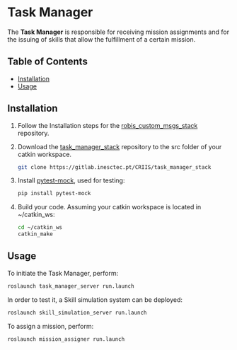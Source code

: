 # Task Manager

The **Task Manager** is responsible for receiving mission assignments and for the issuing of skills that allow the fulfillment of a certain mission.

## Table of Contents

* [Installation](#installation)
* [Usage](#usage)

## <a name="installation"></a>Installation

1. Follow the Installation steps for the [robis_custom_msgs_stack](https://gitlab.inesctec.pt/heber.m.sobreira/robis_custom_msgs_stack) repository.

2. Download the [task_manager_stack]() repository to the src folder of your catkin workspace.

    ```bash
    git clone https://gitlab.inesctec.pt/CRIIS/task_manager_stack
    ```

3. Install [pytest-mock](https://github.com/pytest-dev/pytest-mock), used for testing:

    ```bash
    pip install pytest-mock
    ```

4. Build your code. Assuming your catkin workspace is located in ~/catkin_ws:

    ```bash
    cd ~/catkin_ws
    catkin_make
    ```

## <a name="usage"></a> Usage

To initiate the Task Manager, perform:

```bash
roslaunch task_manager_server run.launch
```

In order to test it, a Skill simulation system can be deployed:

```bash
roslaunch skill_simulation_server run.launch
```

To assign a mission, perform:

```bash
roslaunch mission_assigner run.launch
```
